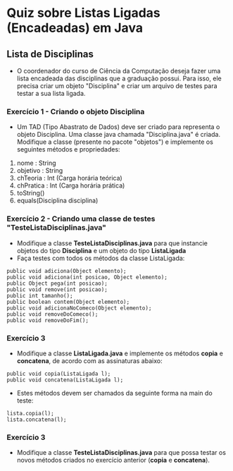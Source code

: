 # Quiz sobre Listas Ligadas (Encadeadas) em Java
## Lista de Disciplinas
- O coordenador do curso de Ciência da Computação deseja fazer uma lista encadeada das disciplinas que a graduação possui. Para isso, ele precisa criar um objeto "Disciplina" e criar um arquivo de testes para testar a sua lista ligada.

### Exercício 1 - Criando o objeto Disciplina
- Um TAD (Tipo Abastrato de Dados) deve ser criado para representa o objeto Disciplina. Uma classe java chamada "Disciplina.java" é criada. Modifique a classe (presente no pacote "objetos") e implemente os seguintes métodos e propriedades:

1. nome : String
2. objetivo : String
3. chTeoria : Int (Carga horária teórica)
4. chPratica : Int (Carga horária prática)
5. toString()
5. equals(Disciplina disciplina)

### Exercício 2 - Criando uma classe de testes "TesteListaDisciplinas.java"
- Modifique a classe **TesteListaDisciplinas.java** para que instancie objetos do tipo **Disciplina** e um objeto do tipo **ListaLigada**
- Faça testes com todos os métodos da classe ListaLigada:

```
public void adiciona(Object elemento);
public void adiciona(int posicao, Object elemento);
public Object pega(int posicao);
public void remove(int posicao);
public int tamanho();
public boolean contem(Object elemento);
public void adicionaNoComeco(Object elemento);
public void removeDoComeco();
public void removeDoFim();
```

### Exercício 3
- Modifique a classe **ListaLigada.java** e implemente os métodos **copia** e **concatena**, de acordo com as assinaturas abaixo:

```
public void copia(ListaLigada l);
public void concatena(ListaLigada l);
```
- Estes métodos devem ser chamados da seguinte forma na main do teste:

```
lista.copia(l);
lista.concatena(l);
```

### Exercício 3
- Modifique a classe **TesteListaDisciplinas.java** para que possa testar os novos métodos criados no exercício anterior (**copia** e **concatena**).